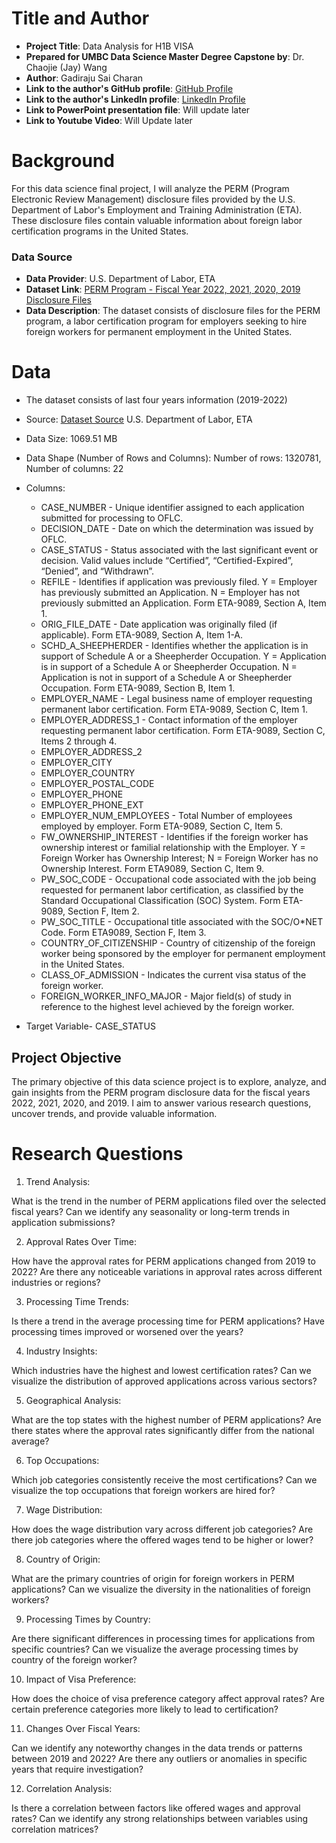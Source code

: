 # Title and Author

- **Project Title**: Data Analysis for H1B VISA
- **Prepared for UMBC Data Science Master Degree Capstone by**: Dr. Chaojie (Jay) Wang
- **Author**: Gadiraju Sai Charan
- **Link to the author's GitHub profile**: [GitHub Profile](https://github.com/Saicharan0297)
- **Link to the author's LinkedIn profile**: [LinkedIn Profile](https://www.linkedin.com/in/sai-charan-gadiraju/)
- **Link to PowerPoint presentation file**: Will update later 
- **Link to Youtube Video**: Will Update later

# Background

For this data science final project, I will analyze the PERM (Program Electronic Review Management) disclosure files provided by the U.S. Department of Labor's Employment and Training Administration (ETA). These disclosure files contain valuable information about foreign labor certification programs in the United States.

### Data Source
- **Data Provider**: U.S. Department of Labor, ETA
- **Dataset Link**: [PERM Program - Fiscal Year 2022, 2021, 2020, 2019 Disclosure Files](https://www.dol.gov/agencies/eta/foreign-labor/performance)
- **Data Description**: The dataset consists of disclosure files for the PERM program, a labor certification program for employers seeking to hire foreign workers for permanent employment in the United States.

# Data

- The dataset consists of last four years information (2019-2022)
- Source: [Dataset Source](https://www.dol.gov/agencies/eta/foreign-labor/performance)  U.S. Department of Labor, ETA
- Data Size: 1069.51 MB
- Data Shape (Number of Rows and Columns): Number of rows: 1320781, Number of columns: 22
- Columns:
  - CASE_NUMBER - Unique identifier assigned to each application submitted for processing to OFLC.
  - DECISION_DATE - Date on which the determination was issued by OFLC.
  - CASE_STATUS - Status associated with the last significant event or decision. Valid values include “Certified”, “Certified-Expired”, “Denied”, and “Withdrawn”. 
  - REFILE - Identifies if application was previously filed. Y = Employer has previously submitted an Application. N = Employer has not previously submitted an Application. Form ETA-9089, Section A, Item 1. 
  - ORIG_FILE_DATE - Date application was originally filed (if applicable). Form ETA-9089, Section A, Item 1-A. 
  - SCHD_A_SHEEPHERDER - Identifies whether the application is in support of Schedule A or a Sheepherder Occupation. Y = Application is in support of a Schedule A or Sheepherder Occupation. N = Application is not in support of a Schedule A or Sheepherder Occupation. Form ETA-9089, Section B, Item 1. 
  - EMPLOYER_NAME - Legal business name of employer requesting permanent labor certification. Form ETA-9089, Section C, Item 1. 
  - EMPLOYER_ADDRESS_1 - Contact information of the employer requesting permanent labor certification. Form ETA-9089, Section C, Items 2 through 4. 
  - EMPLOYER_ADDRESS_2 
  - EMPLOYER_CITY
  - EMPLOYER_COUNTRY
  - EMPLOYER_POSTAL_CODE
  - EMPLOYER_PHONE
  - EMPLOYER_PHONE_EXT
  - EMPLOYER_NUM_EMPLOYEES - Total Number of employees employed by employer. Form ETA-9089, Section C, Item 5. 
  - FW_OWNERSHIP_INTEREST - Identifies if the foreign worker has ownership interest or familial relationship with the Employer. Y = Foreign Worker has Ownership Interest; N = Foreign Worker has no Ownership Interest. Form ETA9089, Section C, Item 9. 
  - PW_SOC_CODE - Occupational code associated with the job being requested for permanent labor certification, as classified by the Standard Occupational Classification (SOC) System. Form ETA-9089, Section F, Item 2. 
  - PW_SOC_TITLE - Occupational title associated with the SOC/O*NET Code. Form ETA9089, Section F, Item 3. 
  - COUNTRY_OF_CITIZENSHIP - Country of citizenship of the foreign worker being sponsored by the employer for permanent employment in the United States.
  - CLASS_OF_ADMISSION - Indicates the current visa status of the foreign worker.
  - FOREIGN_WORKER_INFO_MAJOR - Major field(s) of study in reference to the highest level achieved by the foreign worker.

- Target Variable- CASE_STATUS

## Project Objective

The primary objective of this data science project is to explore, analyze, and gain insights from the PERM program disclosure data for the fiscal years 2022, 2021, 2020, and 2019. I aim to answer various research questions, uncover trends, and provide valuable information.

# Research Questions

1. Trend Analysis:

What is the trend in the number of PERM applications filed over the selected fiscal years?
Can we identify any seasonality or long-term trends in application submissions?

2. Approval Rates Over Time:

How have the approval rates for PERM applications changed from 2019 to 2022?
Are there any noticeable variations in approval rates across different industries or regions?

3. Processing Time Trends:

Is there a trend in the average processing time for PERM applications?
Have processing times improved or worsened over the years?

4. Industry Insights:

Which industries have the highest and lowest certification rates?
Can we visualize the distribution of approved applications across various sectors?

5. Geographical Analysis:

What are the top states with the highest number of PERM applications?
Are there states where the approval rates significantly differ from the national average?

6. Top Occupations:

Which job categories consistently receive the most certifications?
Can we visualize the top occupations that foreign workers are hired for?

7. Wage Distribution:

How does the wage distribution vary across different job categories?
Are there job categories where the offered wages tend to be higher or lower?

8. Country of Origin:

What are the primary countries of origin for foreign workers in PERM applications?
Can we visualize the diversity in the nationalities of foreign workers?

9. Processing Times by Country:

Are there significant differences in processing times for applications from specific countries?
Can we visualize the average processing times by country of the foreign worker?

10. Impact of Visa Preference:

How does the choice of visa preference category affect approval rates?
Are certain preference categories more likely to lead to certification?

11. Changes Over Fiscal Years:

Can we identify any noteworthy changes in the data trends or patterns between 2019 and 2022?
Are there any outliers or anomalies in specific years that require investigation?

12. Correlation Analysis:

Is there a correlation between factors like offered wages and approval rates?
Can we identify any strong relationships between variables using correlation matrices?
